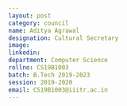 ```yaml
---
layout: post
category: council
name: Aditya Agrawal
designation: Cultural Secretary
image:
linkedin:
department: Computer Science
rollno: CS19B1003
batch: B.Tech 2019-2023
session: 2019-2020
email: CS19B1003@iiitr.ac.in
---
```


<!-- @format -->

